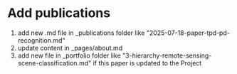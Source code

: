 # Add publications
1. add new .md file in _publications folder like "2025-07-18-paper-tpd-pd-recognition.md"
2. update content in _pages/about.md
3. add new file in _portfolio folder like "3-hierarchy-remote-sensing-scene-classification.md" if this paper is updated to the Project